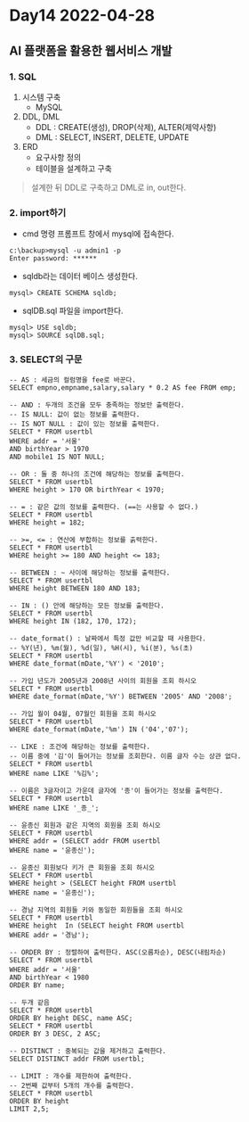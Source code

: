 # Day14 2022-04-28

## AI 플랫폼을 활용한 웹서비스 개발

### 1. SQL

1. 시스템 구축
   - MySQL
2. DDL, DML
   - DDL : CREATE(생성), DROP(삭제), ALTER(제약사항)
   - DML : SELECT, INSERT, DELETE, UPDATE
3. ERD
   - 요구사항 정의
   - 테이블을 설계하고 구축

> 설계한 뒤 DDL로 구축하고 DML로 in, out한다.

### 2. import하기

- cmd 명령 프롬프트 창에서 mysql에 접속한다.

``` 
c:\backup>mysql -u admin1 -p
Enter password: ******
```

- sqldb라는 데이터 베이스 생성한다.

```
mysql> CREATE SCHEMA sqldb;
```

- sqlDB.sql 파일을 import한다.

```
mysql> USE sqldb;
mysql> SOURCE sqlDB.sql;
```

### 3. SELECT의 구문

```
-- AS : 세금의 컬럼명을 fee로 바꾼다.
SELECT empno,empname,salary,salary * 0.2 AS fee FROM emp;

-- AND : 두개의 조건을 모두 충족하는 정보만 출력한다.
-- IS NULL: 값이 없는 정보를 출력한다. 
-- IS NOT NULL : 값이 있는 정보를 출력한다.
SELECT * FROM usertbl
WHERE addr = '서울'
AND birthYear > 1970
AND mobile1 IS NOT NULL;

-- OR : 둘 중 하나의 조건에 해당하는 정보를 출력한다.
SELECT * FROM usertbl
WHERE height > 170 OR birthYear < 1970;

-- = : 같은 값의 정보를 출력한다. (==는 사용할 수 없다.)
SELECT * FROM usertbl
WHERE height = 182;

-- >=, <= : 연산에 부합하는 정보를 춝력한다.
SELECT * FROM usertbl
WHERE height >= 180 AND height <= 183;

-- BETWEEN : ~ 사이에 해당하는 정보를 출력한다.
SELECT * FROM usertbl
WHERE height BETWEEN 180 AND 183;

-- IN : () 안에 해당하는 모든 정보를 출력한다.
SELECT * FROM usertbl
WHERE height IN (182, 170, 172);

-- date_format() : 날짜에서 특정 값만 비교할 때 사용한다.
-- %Y(년), %m(월), %d(일), %H(시), %i(분), %s(초)
SELECT * FROM usertbl
WHERE date_format(mDate,'%Y') < '2010';

-- 가입 년도가 2005년과 2008년 사이의 회원을 조회 하시오
SELECT * FROM usertbl
WHERE date_format(mDate,'%Y') BETWEEN '2005' AND '2008';

-- 가입 월이 04월, 07월인 회원을 조회 하시오
SELECT * FROM usertbl
WHERE date_format(mDate,'%m') IN ('04','07');

-- LIKE : 조건에 해당하는 정보를 출력한다.
-- 이름 중에 '김'이 들어가는 정보를 조회한다. 이름 글자 수는 상관 없다.
SELECT * FROM usertbl
WHERE name LIKE '%김%';

-- 이름은 3글자이고 가운데 글자에 '종'이 들어가는 정보를 출력한다.
SELECT * FROM usertbl
WHERE name LIKE '_종_';

-- 윤종신 회원과 같은 지역의 회원을 조회 하시오
SELECT * FROM usertbl
WHERE addr = (SELECT addr FROM usertbl
WHERE name = '윤종신');

-- 윤종신 회원보다 키가 큰 회원을 조회 하시오
SELECT * FROM usertbl
WHERE height > (SELECT height FROM usertbl
WHERE name = '윤종신');

-- 경남 지역의 회원들 키와 동일한 회원들을 조회 하시오
SELECT * FROM usertbl
WHERE height  In (SELECT height FROM usertbl
WHERE addr = '경남');

-- ORDER BY : 정렬하여 출력한다. ASC(오름차순), DESC(내림차순)
SELECT * FROM usertbl
WHERE addr = '서울'
AND birthYear < 1980
ORDER BY name;

-- 두개 같음
SELECT * FROM usertbl
ORDER BY height DESC, name ASC;
SELECT * FROM usertbl
ORDER BY 3 DESC, 2 ASC;

-- DISTINCT : 중복되는 값을 제거하고 출력한다.
SELECT DISTINCT addr FROM usertbl;

-- LIMIT : 개수를 제한하여 출력한다.
-- 2번째 값부터 5개의 개수를 출력한다.
SELECT * FROM usertbl
ORDER BY height
LIMIT 2,5;
```